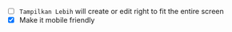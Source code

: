 - [ ] `Tampilkan Lebih` will create or edit right to fit the entire screen
- [x] Make it mobile friendly
